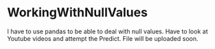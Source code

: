 # WorkingWithNullValues

I have to use pandas to be able to deal with null values. 
Have to look at Youtube videos and attempt the Predict. 
File will be uploaded soon.
